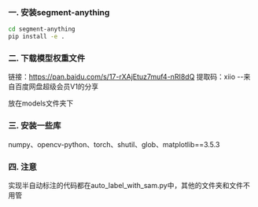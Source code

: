 ### 一. 安装segment-anything

```bash
cd segment-anything
pip install -e .
```

### 二. 下载模型权重文件

链接：https://pan.baidu.com/s/17-rXAjEtuz7muf4-nRI8dQ 
提取码：xiio 
--来自百度网盘超级会员V1的分享

放在models文件夹下

### 三. 安装一些库

numpy、opencv-python、torch、shutil、glob、matplotlib==3.5.3

### 四. 注意

实现半自动标注的代码都在auto_label_with_sam.py中，其他的文件夹和文件不用管